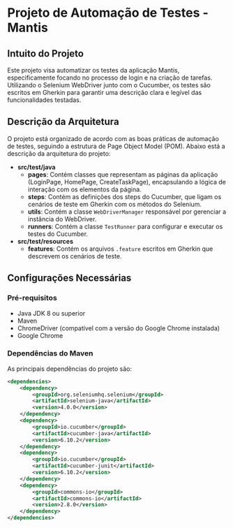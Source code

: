 # Projeto de Automação de Testes - Mantis

## Intuito do Projeto

Este projeto visa automatizar os testes da aplicação Mantis, especificamente focando no processo de login e na criação de tarefas. Utilizando o Selenium WebDriver junto com o Cucumber, os testes são escritos em Gherkin para garantir uma descrição clara e legível das funcionalidades testadas.

## Descrição da Arquitetura

O projeto está organizado de acordo com as boas práticas de automação de testes, seguindo a estrutura de Page Object Model (POM). Abaixo está a descrição da arquitetura do projeto:

- **src/test/java**
  - **pages**: Contém classes que representam as páginas da aplicação (LoginPage, HomePage, CreateTaskPage), encapsulando a lógica de interação com os elementos da página.
  - **steps**: Contém as definições dos steps do Cucumber, que ligam os cenários de teste em Gherkin com os métodos do Selenium.
  - **utils**: Contém a classe `WebDriverManager` responsável por gerenciar a instância do WebDriver.
  - **runners**: Contém a classe `TestRunner` para configurar e executar os testes do Cucumber.
- **src/test/resources**
  - **features**: Contém os arquivos `.feature` escritos em Gherkin que descrevem os cenários de teste.

## Configurações Necessárias

### Pré-requisitos

- Java JDK 8 ou superior
- Maven
- ChromeDriver (compatível com a versão do Google Chrome instalada)
- Google Chrome

### Dependências do Maven

As principais dependências do projeto são:

```xml
<dependencies>
    <dependency>
        <groupId>org.seleniumhq.selenium</groupId>
        <artifactId>selenium-java</artifactId>
        <version>4.0.0</version>
    </dependency>
    <dependency>
        <groupId>io.cucumber</groupId>
        <artifactId>cucumber-java</artifactId>
        <version>6.10.2</version>
    </dependency>
    <dependency>
        <groupId>io.cucumber</groupId>
        <artifactId>cucumber-junit</artifactId>
        <version>6.10.2</version>
    </dependency>
    <dependency>
        <groupId>commons-io</groupId>
        <artifactId>commons-io</artifactId>
        <version>2.8.0</version>
    </dependency>
</dependencies>
